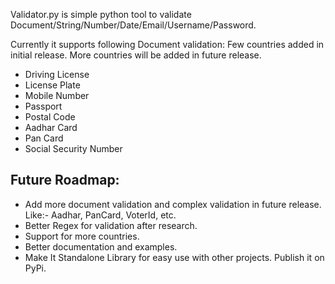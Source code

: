Validator.py is simple python tool to validate Document/String/Number/Date/Email/Username/Password.

Currently it supports following Document validation: Few countries added in initial release. More countries will be added in future release.

- Driving License
- License Plate
- Mobile Number
- Passport
- Postal Code
- Aadhar Card
- Pan Card
- Social Security Number

## Future Roadmap:

- Add more document validation and complex validation in future release. Like:- Aadhar, PanCard, VoterId, etc.
- Better Regex for validation after research.
- Support for more countries.
- Better documentation and examples.
- Make It Standalone Library for easy use with other projects. Publish it on PyPi.
